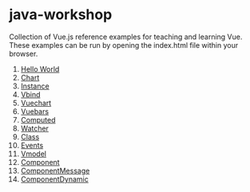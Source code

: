 # java-workshop

Collection of Vue.js reference examples for teaching and learning Vue. These
examples can be run by opening the index.html file within your browser.

1. [Hello World](https://github.com/peterlamar/vue-workshop/tree/master/helloworld)
2. [Chart](https://github.com/peterlamar/vue-workshop/tree/master/chart)
3. [Instance](https://github.com/peterlamar/vue-workshop/tree/master/instance)
4. [Vbind](https://github.com/peterlamar/vue-workshop/tree/master/vbind)
5. [Vuechart](https://github.com/peterlamar/vue-workshop/tree/master/vuechart)
6. [Vuebars](https://github.com/peterlamar/vue-workshop/tree/master/vuebars)
7. [Computed](https://github.com/peterlamar/vue-workshop/tree/master/computed)
8. [Watcher](https://github.com/peterlamar/vue-workshop/tree/master/watcher)
9. [Class](https://github.com/peterlamar/vue-workshop/tree/master/class)
10. [Events](https://github.com/peterlamar/vue-workshop/tree/master/events)
11. [Vmodel](https://github.com/peterlamar/vue-workshop/tree/master/vmodel)
12. [Component](https://github.com/peterlamar/vue-workshop/tree/master/component)
13. [ComponentMessage](https://github.com/peterlamar/vue-workshop/tree/master/componentmessage)
14. [ComponentDynamic](https://github.com/peterlamar/vue-workshop/tree/master/componentdynamic)
